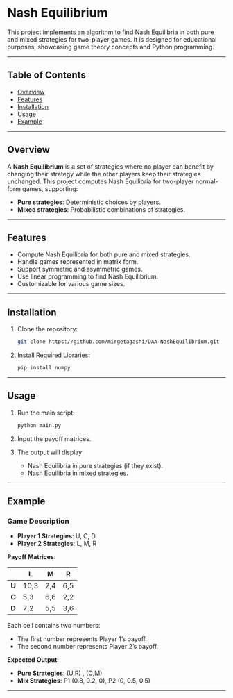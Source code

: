 # Nash Equilibrium

This project implements an algorithm to find Nash Equilibria in both pure and mixed strategies for two-player games. It is designed for educational purposes, showcasing game theory concepts and Python programming.

---

## Table of Contents
- [Overview](#overview)
- [Features](#features)
- [Installation](#installation)
- [Usage](#usage)
- [Example](#example)

---

## Overview
A **Nash Equilibrium** is a set of strategies where no player can benefit by changing their strategy while the other players keep their strategies unchanged. This project computes Nash Equilibria for two-player normal-form games, supporting:
- **Pure strategies**: Deterministic choices by players.
- **Mixed strategies**: Probabilistic combinations of strategies.


---

## Features
- Compute Nash Equilibria for both pure and mixed strategies.
- Handle games represented in matrix form.
- Support symmetric and asymmetric games.
- Use linear programming to find Nash Equilibrium.
- Customizable for various game sizes.

---

## Installation

1. Clone the repository:
   ```bash
   git clone https://github.com/mirgetagashi/DAA-NashEquilibrium.git
   ```

2. Install Required Libraries:
   ```bash
   pip install numpy
   ```

---

## Usage

1. Run the main script:
   ```bash
   python main.py
   ```

2. Input the payoff matrices.

3. The output will display:
   - Nash Equilibria in pure strategies (if they exist).
   - Nash Equilibria in mixed strategies.

---
## Example

### Game Description

- **Player 1 Strategies**: U, C, D
- **Player 2 Strategies**: L, M, R

**Payoff Matrices**:

  |       | **L** | **M** |**R**|
  |-------|-------|-------|-------|
  | **U** |   10,3  |   2,4  |   6,5  |
  | **C** |   5,3   |   6,6   |   2,2   |
  | **D** |   7,2   |   5,5   |   3,6   |

 Each cell contains two numbers:
- The first number represents Player 1’s payoff.
- The second number represents Player 2’s payoff.
  
**Expected Output**:
- **Pure Strategies**: (U,R) , (C,M)
- **Mix Strategies**: P1 (0.8, 0.2, 0), P2 (0, 0.5, 0.5)

---






